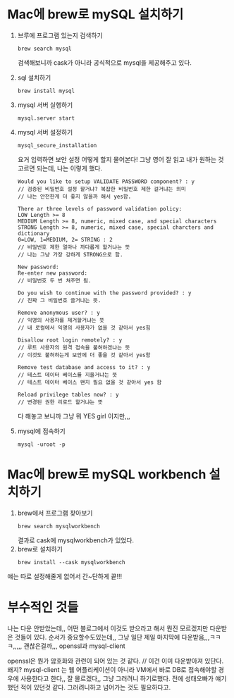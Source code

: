 # Mac에 brew로 mySQL 설치하기
1. 브루에 프로그램 있는지 검색하기
    ```
    brew search mysql
    ```
    검색해보니까 cask가 아니라 공식적으로 mysql을 제공해주고 있다.
2. sql 설치하기
    ```
    brew install mysql
    ```
3. mysql 서버 실행하기
    ```
    mysql.server start
    ```
4. mysql 서버 설정하기
    ```
    mysql_secure_installation
    ```
    요거 입력하면 보안 설정 어떻게 할지 물어본다! 그냥 영어 잘 읽고 내가 원하는 것 고르면 되는데, 나는 이렇게 했다.
    ```
    Would you like to setup VALIDATE PASSWORD component? : y
    // 검증된 비밀번호 설정 할거냐? 복잡한 비밀번호 제한 걸거냐는 의미
    // 나는 안전한게 더 좋지 않을까 해서 yes함.

    There ar three levels of password validation policy:
    LOW Length >= 8
    MEDIUM Length >= 8, numeric, mixed case, and special characters
    STRONG Length >= 8, numeric, mixed case, special charcters and dictionary
    0=LOW, 1=MEDIUM, 2= STRING : 2
    // 비밀번호 제한 얼마나 까다롭게 할거냐는 뜻
    // 나는 그냥 가장 강하게 STRONG으로 함.

    New password:
    Re-enter new password:
    // 비밀번호 두 번 쳐주면 됨.

    Do you wish to continue with the password provided? : y
    // 진짜 그 비밀번호 쓸거냐는 뜻.

    Remove anonymous user? : y
    // 익명의 사용자를 제거할거냐는 뜻
    // 내 로컬에서 익명의 사용자가 없을 것 같아서 yes힘

    Disallow root login remotely? : y
    // 루트 사용자의 원격 접속을 불허하겠냐는 뜻
    // 이것도 불허하는게 보안에 더 좋을 것 같아서 yes함

    Remove test database and access to it? : y
    // 테스트 데이터 베이스를 지울거냐는 뜻
    // 테스트 데이터 베이스 왠지 필요 없을 것 같아서 yes 함

    Reload privilege tables now? : y
    // 변경된 권한 리로드 할거냐는 뜻
    ```
    다 해놓고 보니까 그냥 뭐 YES girl 이지만,,,

5. mysql에 접속하기
    ```
    mysql -uroot -p
    ```



# Mac에 brew로 mySQL workbench 설치하기
1. brew에서 프로그램 찾아보기
    ```
    brew search mysqlworkbench
    ```
    결과로 cask에 mysqlworkbench가 있었다.
2. brew로 설치하기
    ```
    brew install --cask mysqlworkbench
    ```
얘는 따로 설정해줄게 없어서 간~단하게 끝!!!


# 부수적인 것들
나는 다운 안받았는데,, 어떤 블로그에서 이것도 받으라고 해서 뭔진 모르겠지만 다운받은 것들이 있다. 순서가 중요할수도있는데,, 그냥 일단 제일 마지막에 다운받음,,,ㅋㅋㅋ,,,,, 괜찮은걸까,,,
openssl과 mysql-client

openssl은 뭔가 암호화와 관련이 되어 있는 것 같다. // 이건 이미 다운받아져 있단다. 왜지?
mysql-client 는 웹 어플리케이션이 아니라 VM에서 바로 DB로 접속해야할 경우에 사용한다고 한다,, 잘 몰르겠다,, 그냥 그러려니 하기로했다. 전에 성태오빠가 얘기했던 적이 있던것 같다. 그러려니하고 넘어가는 것도 필요하다고.